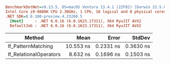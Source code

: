 ``` ini

BenchmarkDotNet=v0.13.5, OS=macOS Ventura 13.4.1 (22F82) [Darwin 22.5.0]
Intel Core i9-9880H CPU 2.30GHz, 1 CPU, 16 logical and 8 physical cores
.NET SDK=8.0.100-preview.4.23260.5
  [Host]     : .NET 6.0.16 (6.0.1623.17311), X64 RyuJIT AVX2
  DefaultJob : .NET 6.0.16 (6.0.1623.17311), X64 RyuJIT AVX2


```
|                 Method |      Mean |     Error |    StdDev |
|----------------------- |----------:|----------:|----------:|
|     If_PatternMatching | 10.553 ns | 0.2331 ns | 0.3630 ns |
| If_RelationalOperators |  8.632 ns | 0.1696 ns | 0.1503 ns |
